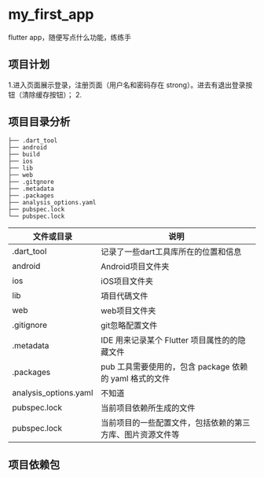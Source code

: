 # my_first_app

flutter app，随便写点什么功能，练练手

## 项目计划

1.进入页面展示登录，注册页面（用户名和密码存在 strong）。进去有退出登录按钮（清除缓存按钮）； 2.

## 项目目录分析

```
├── .dart_tool
├── android
├── build
├── ios
├── lib
├── web
├── .gitgnore
├── .metadata
├── .packages
├── analysis_options.yaml
├── pubspec.lock
└── pubspec.lock
```

| 文件或目录            | 说明                                                       |
| --------------------- | ---------------------------------------------------------- |
| .dart_tool            | 记录了一些dart工具库所在的位置和信息                       |
| android               | Android项目文件夹                                          |
| ios                   | iOS项目文件夹                                              |
| lib                   | 項目代碼文件                                               |
| web                   | web项目文件夹                                              |
| .gitignore            | git忽略配置文件                                            |
| .metadata             | IDE 用来记录某个 Flutter 项目属性的的隐藏文件              |
| .packages             | pub 工具需要使用的，包含 package 依赖的 yaml 格式的文件    |
| analysis_options.yaml | 不知道                                                     |
| pubspec.lock          | 当前项目依赖所生成的文件                                   |
| pubspec.lock          | 当前项目的一些配置文件，包括依赖的第三方库、图片资源文件等 |

## 项目依赖包


